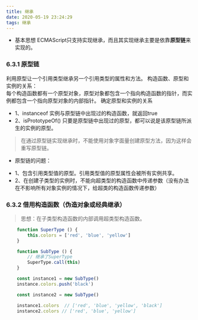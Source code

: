 ```yaml
---
title: 继承
date: 2020-05-19 23:24:29
tags: 继承
---
```

- 基本思想
ECMAScript只支持实现继承，而且其实现继承主要是依靠**原型链**来实现的。
### 6.3.1  原型链
利用原型让一个引用类型继承另一个引用类型的属性和方法。
构造函数、原型和实例的关系：        
每个构造函数都有一个原型对象，原型对象都包含一个指向构造函数的指针，而实例都包含一个指向原型对象的内部指针。
确定原型和实例的关系
+ 1、instanceof
实例与原型链中出现过的构造函数，就返回true
+ 2、isPrototypeOf()
只要是原型链中出现过的原型，都可以说是该原型链所派生的实例的原型。
> 在通过原型链实现继承时，不能使用对象字面量创建原型方法，因为这样会重写原型链。
- 原型链的问题：
+ 1、包含引用类型值的原型。引用类型值的原型属性会被所有实例共享。
+ 2、在创建子类型的实例时，不能向超类型的构造函数中传递参数（没有办法在不影响所有对象实例的情况下，给超类的构造函数传递参数）
### 6.3.2 借用构造函数（伪造对象或经典继承）
> 思想：在子类型构造函数的内部调用超类型构造函数。
```javascript
    function SuperType () {
        this.colors = ['red', 'blue', 'yellow']
    }

    function SubType () {
        // 继承了SuperType
        SuperType.call(this)
    }

    const instance1 = new SubType()
    instance.colors.push('black')

    const instance2 = new SubType()

    instance1.colors  // ['red', 'blue', 'yellow', 'black']
    instance2.colors // ['red', 'blue', 'yellow']
```